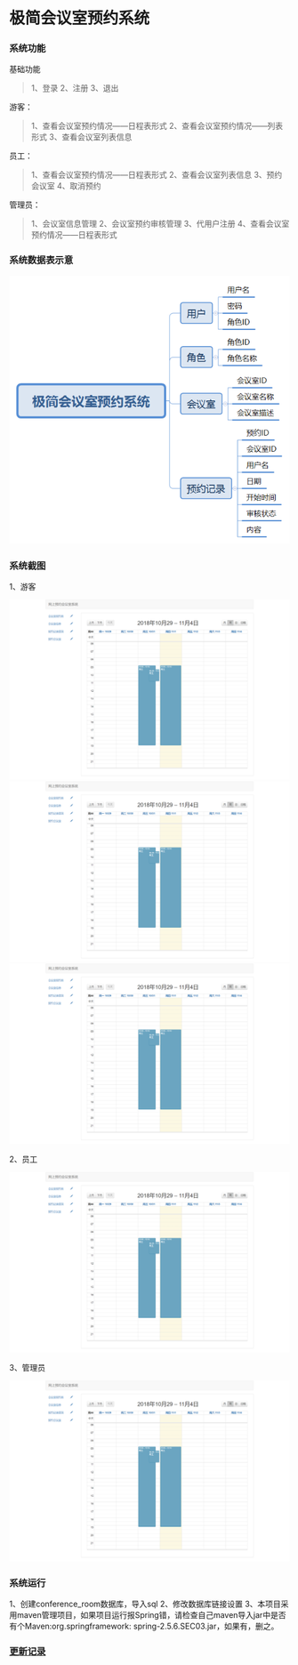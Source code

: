 # 极简会议室预约系统
### 系统功能

基础功能
> 1、登录
> 2、注册
> 3、退出

游客：
> 1、查看会议室预约情况——日程表形式
> 2、查看会议室预约情况——列表形式
> 3、查看会议室列表信息

员工：
> 1、查看会议室预约情况——日程表形式
> 2、查看会议室列表信息
> 3、预约会议室
> 4、取消预约

管理员：
> 1、会议室信息管理
> 2、会议室预约审核管理
> 3、代用户注册
> 4、查看会议室预约情况——日程表形式

### 系统数据表示意
![数据示意图](doc/snapshot/数据示意图.png)

### 系统截图

1、游客

![预约记录_日程表展示](doc/snapshot/预约记录_日程表展示.png)
![预约记录_日程表展示](doc/snapshot/预约记录_日程表展示.png)
![预约记录_日程表展示](doc/snapshot/预约记录_日程表展示.png)

2、员工

![预约记录_日程表展示](doc/snapshot/预约记录_日程表展示.png)

3、管理员

![预约记录_日程表展示](doc/snapshot/预约记录_日程表展示.png)

### 系统运行
1、创建conference_room数据库，导入sql
2、修改数据库链接设置
3、本项目采用maven管理项目，如果项目运行报Spring错，请检查自己maven导入jar中是否有个Maven:org.springframework: spring-2.5.6.SEC03.jar，如果有，删之。

### [更新记录](UPDATE.md)
